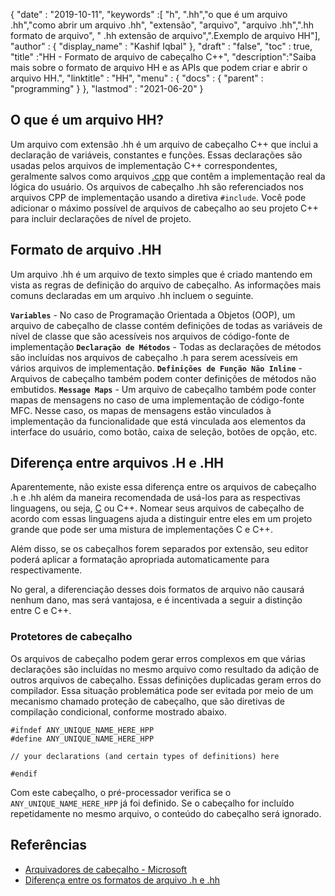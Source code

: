 {
  "date" : "2019-10-11",
  "keywords" :[ "h", ".hh","o que é um arquivo .hh","como abrir um arquivo .hh", "extensão", "arquivo", "arquivo .hh",".hh formato de arquivo", " .hh extensão de arquivo",".Exemplo de arquivo HH"],
  "author" : {
    "display_name" : "Kashif Iqbal"
},
  "draft" : "false",
  "toc" : true,
  "title" :"HH - Formato de arquivo de cabeçalho C++",
  "description":"Saiba mais sobre o formato de arquivo HH e as APIs que podem criar e abrir o arquivo HH.",
  "linktitle" : "HH",
  "menu" : {
    "docs" : {
      "parent" : "programming"
}
},
  "lastmod" : "2021-06-20"
}

## O que é um arquivo HH?

Um arquivo com extensão .hh é um arquivo de cabeçalho C++ que inclui a declaração de variáveis, constantes e funções. Essas declarações são usadas pelos arquivos de implementação C++ correspondentes, geralmente salvos como arquivos [.cpp](/pt/programming/cpp/) que contêm a implementação real da lógica do usuário. Os arquivos de cabeçalho .hh são referenciados nos arquivos CPP de implementação usando a diretiva `#include`. Você pode adicionar o máximo possível de arquivos de cabeçalho ao seu projeto C++ para incluir declarações de nível de projeto.

## Formato de arquivo .HH

Um arquivo .hh é um arquivo de texto simples que é criado mantendo em vista as regras de definição do arquivo de cabeçalho. As informações mais comuns declaradas em um arquivo .hh incluem o seguinte.

**`Variables`** - No caso de Programação Orientada a Objetos (OOP), um arquivo de cabeçalho de classe contém definições de todas as variáveis de nível de classe que são acessíveis nos arquivos de código-fonte de implementação
**`Declaração de Métodos`** - Todas as declarações de métodos são incluídas nos arquivos de cabeçalho .h para serem acessíveis em vários arquivos de implementação.
**`Definições de Função Não Inline`** - Arquivos de cabeçalho também podem conter definições de métodos não embutidos.
**`Message Maps`** - Um arquivo de cabeçalho também pode conter mapas de mensagens no caso de uma implementação de código-fonte MFC. Nesse caso, os mapas de mensagens estão vinculados à implementação da funcionalidade que está vinculada aos elementos da interface do usuário, como botão, caixa de seleção, botões de opção, etc.

## Diferença entre arquivos .H e .HH

Aparentemente, não existe essa diferença entre os arquivos de cabeçalho .h e .hh além da maneira recomendada de usá-los para as respectivas linguagens, ou seja, [C](/pt/programming/c/) ou C++. Nomear seus arquivos de cabeçalho de acordo com essas linguagens ajuda a distinguir entre eles em um projeto grande que pode ser uma mistura de implementações C e C++.

Além disso, se os cabeçalhos forem separados por extensão, seu editor poderá aplicar a formatação apropriada automaticamente para respectivamente.

No geral, a diferenciação desses dois formatos de arquivo não causará nenhum dano, mas será vantajosa, e é incentivada a seguir a distinção entre C e C++.

### Protetores de cabeçalho

Os arquivos de cabeçalho podem gerar erros complexos em que várias declarações são incluídas no mesmo arquivo como resultado da adição de outros arquivos de cabeçalho. Essas definições duplicadas geram erros do compilador. Essa situação problemática pode ser evitada por meio de um mecanismo chamado proteção de cabeçalho, que são diretivas de compilação condicional, conforme mostrado abaixo.

```
#ifndef ANY_UNIQUE_NAME_HERE_HPP
#define ANY_UNIQUE_NAME_HERE_HPP

// your declarations (and certain types of definitions) here

#endif
```
Com este cabeçalho, o pré-processador verifica se o `ANY_UNIQUE_NAME_HERE_HPP` já foi definido. Se o cabeçalho for incluído repetidamente no mesmo arquivo, o conteúdo do cabeçalho será ignorado.

## Referências

* [Arquivadores de cabeçalho - Microsoft](https://learn.microsoft.com/en-us/cpp/cpp/header-files-cpp?view=msvc-160)
* [Diferença entre os formatos de arquivo .h e .hh](https://stackoverflow.com/questions/10354321/c-reason-why-using-hh-as-extension-for-c-header-files)


